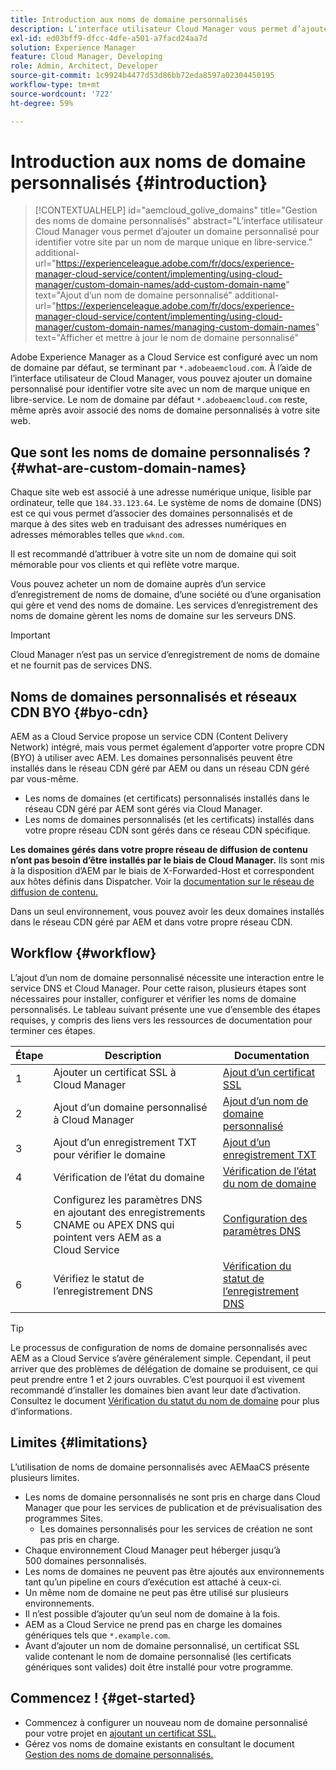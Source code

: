 ```yaml
---
title: Introduction aux noms de domaine personnalisés
description: L’interface utilisateur Cloud Manager vous permet d’ajouter un domaine personnalisé pour identifier votre site par un nom de marque unique en libre-service.
exl-id: ed03bff9-dfcc-4dfe-a501-a7facd24aa7d
solution: Experience Manager
feature: Cloud Manager, Developing
role: Admin, Architect, Developer
source-git-commit: 1c9924b4477d53d86bb72eda8597a02304450195
workflow-type: tm+mt
source-wordcount: '722'
ht-degree: 59%

---
```



# Introduction aux noms de domaine personnalisés {#introduction}

>[!CONTEXTUALHELP]
>id="aemcloud_golive_domains"
>title="Gestion des noms de domaine personnalisés"
>abstract="L’interface utilisateur Cloud Manager vous permet d’ajouter un domaine personnalisé pour identifier votre site par un nom de marque unique en libre-service."
>additional-url="https://experienceleague.adobe.com/fr/docs/experience-manager-cloud-service/content/implementing/using-cloud-manager/custom-domain-names/add-custom-domain-name" text="Ajout d’un nom de domaine personnalisé"
>additional-url="https://experienceleague.adobe.com/fr/docs/experience-manager-cloud-service/content/implementing/using-cloud-manager/custom-domain-names/managing-custom-domain-names" text="Afficher et mettre à jour le nom de domaine personnalisé"

Adobe Experience Manager as a Cloud Service est configuré avec un nom de domaine par défaut, se terminant par `*.adobeaemcloud.com`. À l’aide de l’interface utilisateur de Cloud Manager, vous pouvez ajouter un domaine personnalisé pour identifier votre site avec un nom de marque unique en libre-service. Le nom de domaine par défaut `*.adobeaemcloud.com` reste, même après avoir associé des noms de domaine personnalisés à votre site web.

## Que sont les noms de domaine personnalisés ? {#what-are-custom-domain-names}

Chaque site web est associé à une adresse numérique unique, lisible par ordinateur, telle que `184.33.123.64`. Le système de noms de domaine (DNS) est ce qui vous permet d’associer des domaines personnalisés et de marque à des sites web en traduisant des adresses numériques en adresses mémorables telles que `wknd.com`.

Il est recommandé d’attribuer à votre site un nom de domaine qui soit mémorable pour vos clients et qui reflète votre marque.

Vous pouvez acheter un nom de domaine auprès d’un service d’enregistrement de noms de domaine, d’une société ou d’une organisation qui gère et vend des noms de domaine. Les services d’enregistrement des noms de domaine gèrent les noms de domaine sur les serveurs DNS.

>[!IMPORTANT]
>
>Cloud Manager n’est pas un service d’enregistrement de noms de domaine et ne fournit pas de services DNS.

## Noms de domaines personnalisés et réseaux CDN BYO {#byo-cdn}

AEM as a Cloud Service propose un service CDN (Content Delivery Network) intégré, mais vous permet également d’apporter votre propre CDN (BYO) à utiliser avec AEM. Les domaines personnalisés peuvent être installés dans le réseau CDN géré par AEM ou dans un réseau CDN géré par vous-même.

* Les noms de domaines (et certificats) personnalisés installés dans le réseau CDN géré par AEM sont gérés via Cloud Manager.
* Les noms de domaines personnalisés (et les certificats) installés dans votre propre réseau CDN sont gérés dans ce réseau CDN spécifique.

**Les domaines gérés dans votre propre réseau de diffusion de contenu n’ont pas besoin d’être installés par le biais de Cloud Manager.** Ils sont mis à la disposition d’AEM par le biais de X-Forwarded-Host et correspondent aux hôtes définis dans Dispatcher. Voir la [documentation sur le réseau de diffusion de contenu.](/help/implementing/dispatcher/cdn.md)

Dans un seul environnement, vous pouvez avoir les deux domaines installés dans le réseau CDN géré par AEM et dans votre propre réseau CDN.

## Workflow {#workflow}

L’ajout d’un nom de domaine personnalisé nécessite une interaction entre le service DNS et Cloud Manager. Pour cette raison, plusieurs étapes sont nécessaires pour installer, configurer et vérifier les noms de domaine personnalisés. Le tableau suivant présente une vue d’ensemble des étapes requises, y compris des liens vers les ressources de documentation pour terminer ces étapes.

| Étape | Description | Documentation |
|---|---|---|
| 1 | Ajouter un certificat SSL à Cloud Manager | [Ajout d’un certificat SSL](/help/implementing/cloud-manager/managing-ssl-certifications/add-ssl-certificate.md) |
| 2 | Ajout d’un domaine personnalisé à Cloud Manager | [Ajout d’un nom de domaine personnalisé](/help/implementing/cloud-manager/custom-domain-names/add-custom-domain-name.md) |
| 3 | Ajout d’un enregistrement TXT pour vérifier le domaine | [Ajout d’un enregistrement TXT](/help/implementing/cloud-manager/custom-domain-names/add-text-record.md) |
| 4 | Vérification de l’état du domaine | [Vérification de l’état du nom de domaine](/help/implementing/cloud-manager/custom-domain-names/check-domain-name-status.md) |
| 5 | Configurez les paramètres DNS en ajoutant des enregistrements CNAME ou APEX DNS qui pointent vers AEM as a Cloud Service | [Configuration des paramètres DNS](/help/implementing/cloud-manager/custom-domain-names/configure-dns-settings.md) |
| 6 | Vérifiez le statut de l’enregistrement DNS | [Vérification du statut de l’enregistrement DNS](/help/implementing/cloud-manager/custom-domain-names/check-dns-record-status.md) |

>[!TIP]
>
>Le processus de configuration de noms de domaine personnalisés avec AEM as a Cloud Service s’avère généralement simple. Cependant, il peut arriver que des problèmes de délégation de domaine se produisent, ce qui peut prendre entre 1 et 2 jours ouvrables. C’est pourquoi il est vivement recommandé d’installer les domaines bien avant leur date d’activation. Consultez le document [Vérification du statut du nom de domaine](/help/implementing/cloud-manager/custom-domain-names/check-domain-name-status.md) pour plus d’informations.

## Limites {#limitations}

L’utilisation de noms de domaine personnalisés avec AEMaaCS présente plusieurs limites.

* Les noms de domaine personnalisés ne sont pris en charge dans Cloud Manager que pour les services de publication et de prévisualisation des programmes Sites.
   * Les domaines personnalisés pour les services de création ne sont pas pris en charge.
* Chaque environnement Cloud Manager peut héberger jusqu’à 500 domaines personnalisés.
* Les noms de domaines ne peuvent pas être ajoutés aux environnements tant qu’un pipeline en cours d’exécution est attaché à ceux-ci.
* Un même nom de domaine ne peut pas être utilisé sur plusieurs environnements.
* Il n’est possible d’ajouter qu’un seul nom de domaine à la fois.
* AEM as a Cloud Service ne prend pas en charge les domaines génériques tels que `*.example.com`.
* Avant d’ajouter un nom de domaine personnalisé, un certificat SSL valide contenant le nom de domaine personnalisé (les certificats génériques sont valides) doit être installé pour votre programme.

## Commencez ! {#get-started}

* Commencez à configurer un nouveau nom de domaine personnalisé pour votre projet en [ajoutant un certificat SSL.](/help/implementing/cloud-manager/managing-ssl-certifications/add-ssl-certificate.md)
* Gérez vos noms de domaine existants en consultant le document [Gestion des noms de domaine personnalisés.](/help/implementing/cloud-manager/custom-domain-names/managing-custom-domain-names.md)
